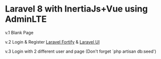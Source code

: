 # Laravel 8 with InertiaJs+Vue using AdminLTE

v.1 Blank Page

v.2 Login & Register [Laravel Fortify](https://github.com/laravel/fortify) & [Laravel UI](https://github.com/laravel/ui) 

v.3 Login with 2 different user and page (Don't forget `php artisan db:seed')
